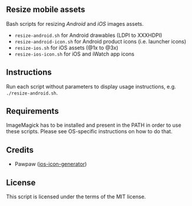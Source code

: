 ## Resize mobile assets

Bash scripts for resizing *Android* and *iOS* images assets.

- `resize-android.sh` for Android drawables (LDPI to XXXHDPI)
- `resize-android-icon.sh` for Android product icons (i.e. launcher icons)
- `resize-ios.sh` for iOS assets (@1x to @3x)
- `resize-ios-icon.sh` for iOS and iWatch app icons

## Instructions

Run each script without parameters to display usage instructions, e.g. `./resize-android.sh`.

## Requirements

ImageMagick has to be installed and present in the PATH in order to use these scripts. Please see OS-specific instructions on how to do that.

## Credits

- Pawpaw ([ios-icon-generator](https://github.com/smallmuou/ios-icon-generator))

## License

This script is licensed under the terms of the MIT license.